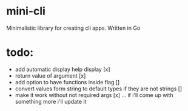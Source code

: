 # mini-cli
Minimalistic library for creating cli apps. Written in Go


# todo:
- add automatic display help display [x]
- return value of argument [x] 
- add option to have functions inside flag []
- convert values form string to default types if they are not strings []
- make it work without not required args [x]
... if i'll come up with something more i'll update it

